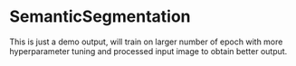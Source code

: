 # SemanticSegmentation
This is just a demo output, will train on larger number of epoch with more hyperparameter tuning and processed input image to obtain better output.
